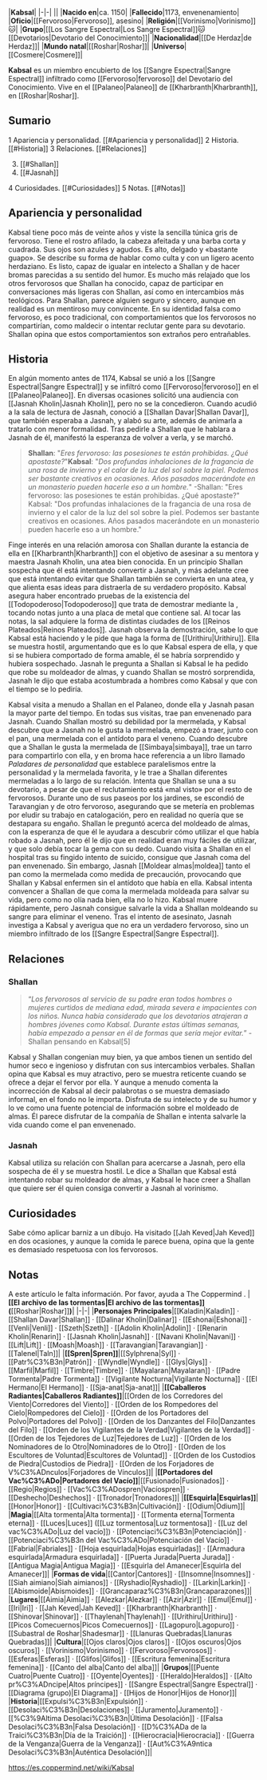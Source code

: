 

|**Kabsal**|
|-|-|
||
|**Nacido en**|ca. 1150|
|**Fallecido**|1173, envenenamiento|
|**Oficio**|[[Fervoroso\|Fervoroso]], asesino|
|**Religión**|[[Vorinismo\|Vorinismo]]🐱︎|
|**Grupo**|[[Los Sangre Espectral\|Los Sangre Espectral]]🐱︎[[Devotarios\|Devotario del Conocimiento]]|
|**Nacionalidad**|[[De Herdaz\|de Herdaz]]|
|**Mundo natal**|[[Roshar\|Roshar]]|
|**Universo**|[[Cosmere\|Cosmere]]|

**Kabsal** es un miembro encubierto de los [[Sangre Espectral\|Sangre Espectral]] infiltrado como [[Fervoroso\|fervoroso]] del Devotario del Conocimiento. Vive en el [[Palaneo\|Palaneo]] de [[Kharbranth\|Kharbranth]], en [[Roshar\|Roshar]].

## Sumario

1 Apariencia y personalidad. [[#Apariencia y personalidad]] 
2 Historia. [[#Historia]] 
3 Relaciones. [[#Relaciones]] 

3. [[#Shallan]] 
3. [[#Jasnah]] 


4 Curiosidades. [[#Curiosidades]] 
5 Notas. [[#Notas]] 


## Apariencia y personalidad
 
Kabsal tiene poco más de veinte años y viste la sencilla túnica gris de fervoroso. Tiene el rostro afilado, la cabeza afeitada y una barba corta y cuadrada. Sus ojos son azules y agudos. Es alto, delgado y «bastante guapo». Se describe su forma de hablar como culta y con un ligero acento herdaziano.
Es listo, capaz de igualar en intelecto a Shallan y de hacer bromas parecidas a su sentido del humor. Es mucho más relajado que los otros fervorosos que Shallan ha conocido, capaz de participar en conversaciones más ligeras con Shallan, así como en intercambios más teológicos. Para Shallan, parece alguien seguro y sincero, aunque en realidad es un mentiroso muy convincente. En su identidad falsa como fervoroso, es poco tradicional, con comportamientos que los fervorosos no compartirían, como maldecir o intentar reclutar gente para su devotario. Shallan opina que estos comportamientos son extraños pero entrañables.

## Historia
En algún momento antes de 1174, Kabsal se unió a los [[Sangre Espectral\|Sangre Espectral]] y se infiltró como [[Fervoroso\|fervoroso]] en el [[Palaneo\|Palaneo]]. En diversas ocasiones solicitó una audiencia con [[Jasnah Kholin\|Jasnah Kholin]], pero no se la concedieron. Cuando acudió a la sala de lectura de Jasnah, conoció a [[Shallan Davar\|Shallan Davar]], que también esperaba a Jasnah, y alabó su arte, además de animarla a tratarlo con menor formalidad. Tras pedirle a Shallan que le hablara a Jasnah de él, manifestó la esperanza de volver a verla, y se marchó.

>**Shallan**: "*Eres fervoroso: las posesiones te están prohibidas. ¿Qué apostaste?*"**Kabsal**: "*Dos profundas inhalaciones de la fragancia de una rosa de invierno y el calor de la luz del sol sobre la piel. Podemos ser bastante creativos en ocasiones. Años pasados macerándote en un monasterio pueden hacerle eso a un hombre.*"
\-Shallan: "Eres fervoroso: las posesiones te están prohibidas. ¿Qué apostaste?"
Kabsal: "Dos profundas inhalaciones de la fragancia de una rosa de invierno y el calor de la luz del sol sobre la piel. Podemos ser bastante creativos en ocasiones. Años pasados macerándote en un monasterio pueden hacerle eso a un hombre."


Finge interés en una relación amorosa con Shallan durante la estancia de ella en [[Kharbranth\|Kharbranth]] con el objetivo de asesinar a su mentora y maestra Jasnah Kholin, una atea bien conocida. En un principio Shallan sospecha que él está intentando convertir a Jasnah, y más adelante cree que está intentando evitar que Shallan también se convierta en una atea, y que alienta esas ideas para distraerla de su verdadero propósito. Kabsal asegura haber encontrado pruebas de la existencia del [[Todopoderoso\|Todopoderoso]] que trata de demostrar mediante la , tocando notas junto a una placa de metal que contiene sal. Al tocar las notas, la sal adquiere la forma de distintas ciudades de los [[Reinos Plateados\|Reinos Plateados]]. Jasnah observa la demostración, sabe lo que Kabsal está haciendo y le pide que haga la forma de [[Urithiru\|Urithiru]]. Ella se muestra hostil, argumentando que es lo que Kabsal espera de ella, y que si se hubiera comportado de forma amable, él se habría sorprendido y hubiera sospechado. Jasnah le pregunta a Shallan si Kabsal le ha pedido que robe su moldeador de almas, y cuando Shallan se mostró sorprendida, Jasnah le dijo que estaba acostumbrada a hombres como Kabsal y que con el tiempo se lo pediría.

 
Kabsal visita a menudo a Shallan en el Palaneo, donde ella y Jasnah pasan la mayor parte del tiempo. En todas sus visitas, trae pan envenenado para Jasnah. Cuando Shallan mostró su debilidad por la mermelada, y Kabsal descubre que a Jasnah no le gusta la mermelada, empezó a traer, junto con el pan, una mermelada con el antídoto para el veneno. Cuando descubre que a Shallan le gusta la mermelada de [[Simbaya\|simbaya]], trae un tarro para compartirlo con ella, y en broma hace referencia a un libro llamado *Paladares de personalidad* que establece paralelismos entre la personalidad y la mermelada favorita, y le trae a Shallan diferentes mermeladas a lo largo de su relación. Intenta que Shallan se una a su devotario, a pesar de que el reclutamiento está «mal visto» por el resto de fervorosos. Durante uno de sus paseos por los jardines, se escondió de Taravangian y de otro fervoroso, asegurando que se metería en problemas por eludir su trabajo en catalogación, pero en realidad no quería que se destapara su engaño. Shallan le preguntó acerca del moldeado de almas, con la esperanza de que él le ayudara a descubrir cómo utilizar el que había robado a Jasnah, pero él le dijo que en realidad eran muy fáciles de utilizar, y que solo debía tocar la gema con su dedo.
Cuando visita a Shallan en el hospital tras su fingido intento de suicido, consigue que Jasnah coma del pan envenenado. Sin embargo, Jasnah [[Moldear almas\|moldea]] tanto el pan como la mermelada como medida de precaución, provocando que Shallan y Kabsal enfermen sin el antídoto que había en ella. Kabsal intenta convencer a Shallan de que coma la mermelada moldeada para salvar su vida, pero como no olía nada bien, ella no lo hizo. Kabsal muere rápidamente, pero Jasnah consigue salvarle la vida a Shallan moldeando su sangre para eliminar el veneno. Tras el intento de asesinato, Jasnah investiga a Kabsal y averigua que no era un verdadero fervoroso, sino un miembro infiltrado de los [[Sangre Espectral\|Sangre Espectral]].

## Relaciones
 
### Shallan
>“*Los fervorosos al servicio de su padre eran todos hombres o mujeres curtidos de mediana edad, mirada severa e impacientes con los niños. Nunca había considerado que los devotarios atrajeran a hombres jóvenes como Kabsal. Durante estas últimas semanas, había empezado a pensar en él de formas que sería mejor evitar.*”
\-Shallan pensando en Kabsal[5]


Kabsal y Shallan congenian muy bien, ya que ambos tienen un sentido del humor seco e ingenioso y disfrutan con sus intercambios verbales. Shallan opina que Kabsal es muy atractivo, pero se muestra reticente cuando se ofrece a dejar el fervor por ella. Y aunque a menudo comenta la incorrección de Kabsal al decir palabrotas o se muestra demasiado informal, en el fondo no le importa. Disfruta de su intelecto y de su humor y lo ve como una fuente potencial de información sobre el moldeado de almas. Él parece disfrutar de la compañía de Shallan e intenta salvarle la vida cuando come el pan envenenado.

### Jasnah
Kabsal utiliza su relación con Shallan para acercarse a Jasnah, pero ella sospecha de él y se muestra hostil. Le dice a Shallan que Kabsal está intentando robar su moldeador de almas, y Kabsal le hace creer a Shallan que quiere ser él quien consiga convertir a Jasnah al vorinismo.

## Curiosidades
Sabe cómo aplicar barniz a un dibujo.
Ha visitado [[Jah Keved\|Jah Keved]] en dos ocasiones, y aunque la comida le parece buena, opina que la gente es demasiado respetuosa con los fervorosos.
## Notas

A este artículo le falta información. Por favor, ayuda a The Coppermind .
|**[[El archivo de las tormentas\|El archivo de las tormentas]] (**[[Roshar\|Roshar]]**)**|
|-|-|
|**Personajes Principales**|[[Kaladin\|Kaladin]] · [[Shallan Davar\|Shallan]] · [[Dalinar Kholin\|Dalinar]] · [[Eshonai\|Eshonai]] · [[Venli\|Venli]] · [[Szeth\|Szeth]] · [[Adolin Kholin\|Adolin]] · [[Renarin Kholin\|Renarin]] · [[Jasnah Kholin\|Jasnah]] · [[Navani Kholin\|Navani]] · [[Lift\|Lift]] · [[Moash\|Moash]] · [[Taravangian\|Taravangian]] · [[Talenel\|Taln]]|
|**[[Spren\|Spren]]**|[[Sylphrena\|Syl]] · [[Patr%C3%B3n\|Patrón]] · [[Wyndle\|Wyndle]] · [[Glys\|Glys]] · [[Marfil\|Marfil]] · [[Timbre\|Timbre]] · [[Mayalaran\|Mayalaran]] · [[Padre Tormenta\|Padre Tormenta]] · [[Vigilante Nocturna\|Vigilante Nocturna]] · [[El Hermano\|El Hermano]] · [[Sja-anat\|Sja-anat]]|
|**[[Caballeros Radiantes\|Caballeros Radiantes]]**|[[Orden de los Corredores del Viento\|Corredores del Viento]] · [[Orden de los Rompedores del Cielo\|Rompedores del Cielo]] · [[Orden de los Portadores del Polvo\|Portadores del Polvo]] · [[Orden de los Danzantes del Filo\|Danzantes del Filo]] · [[Orden de los Vigilantes de la Verdad\|Vigilantes de la Verdad]] · [[Orden de los Tejedores de Luz\|Tejedores de Luz]] · [[Orden de los Nominadores de lo Otro\|Nominadores de lo Otro]] · [[Orden de los Escultores de Voluntad\|Escultores de Voluntad]] · [[Orden de los Custodios de Piedra\|Custodios de Piedra]] · [[Orden de los Forjadores de V%C3%ADnculos\|Forjadores de Vínculos]]|
|**[[Portadores del Vac%C3%ADo\|Portadores del Vacío]]**|[[Fusionado\|Fusionados]] · [[Regio\|Regios]] · [[Vac%C3%ADospren\|Vacíospren]] · [[Deshecho\|Deshechos]] · [[Tronador\|Tronadores]]|
|**[[Esquirla\|Esquirlas]]**|[[Honor\|Honor]] · [[Cultivaci%C3%B3n\|Cultivación]] · [[Odium\|Odium]]|
|**Magia**|[[Alta tormenta\|Alta tormenta]] · [[Tormenta eterna\|Tormenta eterna]] · [[Luces\|Luces]] ([[Luz tormentosa\|Luz tormentosa]] · [[Luz del vac%C3%ADo\|Luz del vacío]]) · [[Potenciaci%C3%B3n\|Potenciación]] · [[Potenciaci%C3%B3n del Vac%C3%ADo\|Potenciación del Vacío]] · [[Fabrial\|Fabriales]] · [[Hoja esquirlada\|Hojas esquirladas]] · [[Armadura esquirlada\|Armadura esquirlada]] · [[Puerta Jurada\|Puerta Jurada]] · [[Antigua Magia\|Antigua Magia]] · [[Esquirla del Amanecer\|Esquirla del Amanecer]]|
|**Formas de vida**|[[Cantor\|Cantores]] · [[Insomne\|Insomnes]] · [[Siah aimiano\|Siah aimianos]] · [[Ryshadio\|Ryshadio]] · [[Larkin\|Larkin]] · [[Abismoide\|Abismoides]] · [[Grancaparaz%C3%B3n\|Grancaparazones]]|
|**Lugares**|[[Aimia\|Aimia]] · [[Alezkar\|Alezkar]] · [[Azir\|Azir]] · [[Emul\|Emul]] · [[Iri\|Iri]] · [[Jah Keved\|Jah Keved]] · [[Kharbranth\|Kharbranth]] · [[Shinovar\|Shinovar]] · [[Thaylenah\|Thaylenah]] · [[Urithiru\|Urithiru]] · [[Picos Comecuernos\|Picos Comecuernos]] · [[Lagopuro\|Lagopuro]] · [[Subastral de Roshar\|Shadesmar]] · [[Llanuras Quebradas\|Llanuras Quebradas]]|
|**Cultura**|[[Ojos claros\|Ojos claros]] · [[Ojos oscuros\|Ojos oscuros]] · [[Vorinismo\|Vorinismo]] · [[Fervoroso\|Fervorosos]] · [[Esferas\|Esferas]] · [[Glifos\|Glifos]] · [[Escritura femenina\|Escritura femenina]] · [[Canto del alba\|Canto del alba]]|
|**Grupos**|[[Puente Cuatro\|Puente Cuatro]] · [[Oyente\|Oyentes]] · [[Heraldo\|Heraldos]] · [[Alto pr%C3%ADncipe\|Altos príncipes]] · [[Sangre Espectral\|Sangre Espectral]] · [[Diagrama (grupo)\|El Diagrama]] · [[Hijos de Honor\|Hijos de Honor]]|
|**Historia**|[[Expulsi%C3%B3n\|Expulsión]] · [[Desolaci%C3%B3n\|Desolaciones]] · [[Juramento\|Juramento]] · [[%C3%9Altima Desolaci%C3%B3n\|Última Desolación]] · [[Falsa Desolaci%C3%B3n\|Falsa Desolación]] · [[D%C3%ADa de la Traici%C3%B3n\|Día de la Traición]] · [[Hierocracia\|Hierocracia]] · [[Guerra de la Venganza\|Guerra de la Venganza]] · [[Aut%C3%A9ntica Desolaci%C3%B3n\|Auténtica Desolación]]|



https://es.coppermind.net/wiki/Kabsal